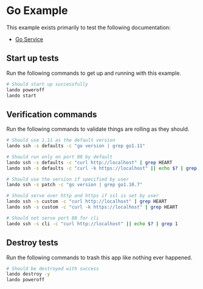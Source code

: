 Go Example
==========

This example exists primarily to test the following documentation:

* [Go Service](https://docs.devwithlando.io/tutorials/go.html)

Start up tests
--------------

Run the following commands to get up and running with this example.

```bash
# Should start up successfully
lando poweroff
lando start
```

Verification commands
---------------------

Run the following commands to validate things are rolling as they should.

```bash
# Should use 1.11 as the default version
lando ssh -s defaults -c "go version | grep go1.11"

# Should run only on port 80 by default
lando ssh -s defaults -c "curl http://localhost" | grep HEART
lando ssh -s defaults -c "curl -k https://localhost" || echo $? | grep 1

# Should use the version if specified by user
lando ssh -s patch -c "go version | grep go1.10.7"

# Should serve over http and https if ssl is set by user
lando ssh -s custom -c "curl http://localhost" | grep HEART
lando ssh -s custom -c "curl -k https://localhost" | grep HEART

# Should not serve port 80 for cli
lando ssh -s cli -c "curl http://localhost" || echo $? | grep 1
```

Destroy tests
-------------

Run the following commands to trash this app like nothing ever happened.

```bash
# Should be destroyed with success
lando destroy -y
lando poweroff
```
